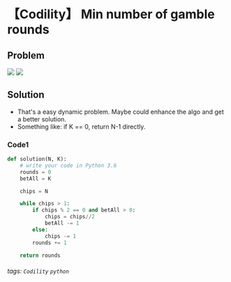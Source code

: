 # 【Codility】 Min number of gamble rounds

## Problem
![](https://i.imgur.com/GfzkIR5.png)
![](https://i.imgur.com/OprjjFH.png)

## Solution
* That's a easy dynamic problem. Maybe could enhance the algo and get a better solution.
* Something like:
if K == 0, return N-1 directly.

### Code1
```python
def solution(N, K):
    # write your code in Python 3.6
    rounds = 0
    betAll = K

    chips = N

    while chips > 1:
        if chips % 2 == 0 and betAll > 0:
            chips = chips//2
            betAll -= 1
        else:
            chips -= 1
        rounds += 1

    return rounds
```

###### tags: `Codility` `python` 